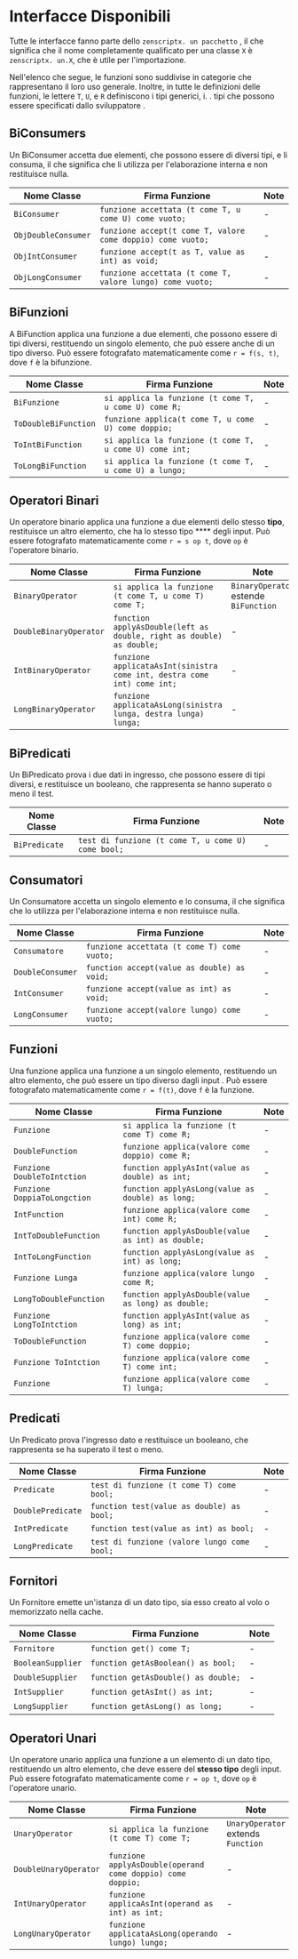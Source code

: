 # Interfacce Disponibili

Tutte le interfacce fanno parte dello `zenscriptx. un pacchetto` , il che significa che il nome completamente qualificato per una classe `X` è `zenscriptx. un.X`, che è utile per l'importazione.

Nell'elenco che segue, le funzioni sono suddivise in categorie che rappresentano il loro uso generale. Inoltre, in tutte le definizioni delle funzioni, le lettere `T`, `U`, e `R` definiscono i tipi generici, i. . tipi che possono essere specificati dallo sviluppatore .

## BiConsumers
Un BiConsumer accetta due elementi, che possono essere di diversi tipi, e li consuma, il che significa che li utilizza per l'elaborazione interna e non restituisce nulla.

| Nome Classe         | Firma Funzione                                              | Note |
| ------------------- | ----------------------------------------------------------- | ---- |
| `BiConsumer`        | `funzione accettata (t come T, u come U) come vuoto;`       | \-  |
| `ObjDoubleConsumer` | `funzione accept(t come T, valore come doppio) come vuoto;` | \-  |
| `ObjIntConsumer`    | `funzione accept(t as T, value as int) as void;`            | \-  |
| `ObjLongConsumer`   | `funzione accettata (t come T, valore lungo) come vuoto;`   | \-  |

## BiFunzioni
A BiFunction applica una funzione a due elementi, che possono essere di tipi diversi, restituendo un singolo elemento, che può essere anche di un tipo diverso. Può essere fotografato matematicamente come `r = f(s, t)`, dove `f` è la bifunzione.

| Nome Classe          | Firma Funzione                                          | Note |
| -------------------- | ------------------------------------------------------- | ---- |
| `BiFunzione`         | `si applica la funzione (t come T, u come U) come R;`   | \-  |
| `ToDoubleBiFunction` | `funzione applica(t come T, u come U) come doppio;`     | \-  |
| `ToIntBiFunction`    | `si applica la funzione (t come T, u come U) come int;` | \-  |
| `ToLongBiFunction`   | `si applica la funzione (t come T, u come U) a lungo;`  | \-  |

## Operatori Binari
Un operatore binario applica una funzione a due elementi dello stesso **tipo**, restituisce un altro elemento, che ha lo stesso tipo **** degli input. Può essere fotografato matematicamente come `r = s op t`, dove `op` è l'operatore binario.

| Nome Classe            | Firma Funzione                                                          | Note                                  |
| ---------------------- | ----------------------------------------------------------------------- | ------------------------------------- |
| `BinaryOperator`       | `si applica la funzione (t come T, u come T) come T;`                   | `BinaryOperator` estende `BiFunction` |
| `DoubleBinaryOperator` | `function applyAsDouble(left as double, right as double) as double;`    | \-                                   |
| `IntBinaryOperator`    | `funzione applicataAsInt(sinistra come int, destra come int) come int;` | \-                                   |
| `LongBinaryOperator`   | `funzione applicataAsLong(sinistra lunga, destra lunga) lunga;`         | \-                                   |

## BiPredicati
Un BiPredicato prova i due dati in ingresso, che possono essere di tipi diversi, e restituisce un booleano, che rappresenta se hanno superato o meno il test.

| Nome Classe   | Firma Funzione                                     | Note |
| ------------- | -------------------------------------------------- | ---- |
| `BiPredicate` | `test di funzione (t come T, u come U) come bool;` | \-  |

## Consumatori
Un Consumatore accetta un singolo elemento e lo consuma, il che significa che lo utilizza per l'elaborazione interna e non restituisce nulla.

| Nome Classe      | Firma Funzione                              | Note |
| ---------------- | ------------------------------------------- | ---- |
| `Consumatore`    | `funzione accettata (t come T) come vuoto;` | \-  |
| `DoubleConsumer` | `function accept(value as double) as void;` | \-  |
| `IntConsumer`    | `funzione accept(value as int) as void;`    | \-  |
| `LongConsumer`   | `funzione accept(valore lungo) come vuoto;` | \-  |

## Funzioni
Una funzione applica una funzione a un singolo elemento, restituendo un altro elemento, che può essere un tipo diverso dagli input . Può essere fotografato matematicamente come `r = f(t)`, dove `f` è la funzione.

| Nome Classe                  | Firma Funzione                                     | Note |
| ---------------------------- | -------------------------------------------------- | ---- |
| `Funzione`                   | `si applica la funzione (t come T) come R;`        | \-  |
| `DoubleFunction`             | `funzione applica(valore come doppio) come R;`     | \-  |
| `Funzione DoubleToIntction`  | `function applyAsInt(value as double) as int;`     | \-  |
| `Funzione DoppiaToLongction` | `function applyAsLong(value as double) as long;`   | \-  |
| `IntFunction`                | `funzione applica(valore come int) come R;`        | \-  |
| `IntToDoubleFunction`        | `function applyAsDouble(value as int) as double;`  | \-  |
| `IntToLongFunction`          | `function applyAsLong(value as int) as long;`      | \-  |
| `Funzione Lunga`             | `funzione applica(valore lungo come R;`            | \-  |
| `LongToDoubleFunction`       | `function applyAsDouble(value as long) as double;` | \-  |
| `Funzione LongToIntction`    | `function applyAsInt(value as long) as int;`       | \-  |
| `ToDoubleFunction`           | `funzione applica(valore come T) come doppio;`     | \-  |
| `Funzione ToIntction`        | `funzione applica(valore come T) come int;`        | \-  |
| `Funzione`                   | `funzione applica(valore come T) lunga;`           | \-  |

## Predicati
Un Predicato prova l'ingresso dato e restituisce un booleano, che rappresenta se ha superato il test o meno.

| Nome Classe       | Firma Funzione                              | Note |
| ----------------- | ------------------------------------------- | ---- |
| `Predicate`       | `test di funzione (t come T) come bool;`    | \-  |
| `DoublePredicate` | `function test(value as double) as bool;`   | \-  |
| `IntPredicate`    | `function test(value as int) as bool;`      | \-  |
| `LongPredicate`   | `test di funzione (valore lungo come bool;` | \-  |

## Fornitori
Un Fornitore emette un'istanza di un dato tipo, sia esso creato al volo o memorizzato nella cache.

| Nome Classe       | Firma Funzione                      | Note |
| ----------------- | ----------------------------------- | ---- |
| `Fornitore`       | `function get() come T;`            | \-  |
| `BooleanSupplier` | `function getAsBoolean() as bool;`  | \-  |
| `DoubleSupplier`  | `function getAsDouble() as double;` | \-  |
| `IntSupplier`     | `function getAsInt() as int;`       | \-  |
| `LongSupplier`    | `function getAsLong() as long;`     | \-  |

## Operatori Unari
Un operatore unario applica una funzione a un elemento di un dato tipo, restituendo un altro elemento, che deve essere del **stesso tipo** degli input. Può essere fotografato matematicamente come `r = op t`, dove `op` è l'operatore unario.

| Nome Classe           | Firma Funzione                                             | Note                               |
| --------------------- | ---------------------------------------------------------- | ---------------------------------- |
| `UnaryOperator`       | `si applica la funzione (t come T) come T;`                | `UnaryOperator` extends `Function` |
| `DoubleUnaryOperator` | `funzione applyAsDouble(operand come doppio) come doppio;` | \-                                |
| `IntUnaryOperator`    | `funzione applicaAsInt(operand as int) as int;`            | \-                                |
| `LongUnaryOperator`   | `funzione applicataAsLong(operando lungo) lungo;`          | \-                                |
